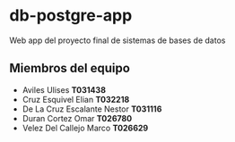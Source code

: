 # db-postgre-app
Web app del proyecto final de sistemas de bases de datos

## Miembros del equipo
* Aviles Ulises **T031438**
* Cruz Esquivel Elian **T032218**
* De La Cruz Escalante Nestor **T031116**
* Duran Cortez Omar **T026780**
* Velez Del Callejo Marco **T026629**
